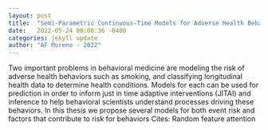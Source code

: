 ```yaml
---
layout: post
title:  "Semi-Parametric Continuous-Time Models for Adverse Health Behaviors"
date:   2022-05-24 00:00:36 -0400
categories: jekyll update
author: "AF Moreno - 2022"
---
```

Two important problems in behavioral medicine are modeling the risk of adverse health behaviors such as smoking, and classifying longitudinal health data to determine health conditions. Models for each can be used for prediction in order to inform just in time adaptive interventions (JITAI) and inference to help behavioral scientists understand processes driving these behaviors. In this thesis we propose several models for both event risk and factors that contribute to risk for behaviors  Cites: Random feature attention